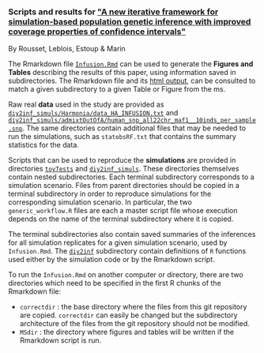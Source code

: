 ### Scripts and results for ["A new iterative framework for simulation-based population genetic inference with improved coverage properties of confidence intervals"](https://www.biorxiv.org/content/10.1101/2024.09.30.615940v3)
By Rousset, Leblois, Estoup & Marin 

The Rmarkdown file [`Infusion.Rmd`](InfusionMS.Rmd) can be used to generate the **Figures and Tables** 
describing the results of this paper, using information saved in subdirectories.  The Rmarkdown file and its [html output](InfusionMS.html), can be consulted to match a given 
subdirectory to a given Table or Figure from the ms.

Raw real **data** used in the study are provided as
[`diy2inf_simuls/Harmonia/data_HA_INFUSION.txt`](diy2inf_simuls/Harmonia/data_HA_INFUSION.txt) and 
[`diy2inf_simuls/admixtOutOfA/human_snp_all22chr_maf1__10inds_per_sample.snp`](diy2inf_simuls/admixtOutOfA/human_snp_all22chr_maf1__10inds_per_sample.snp).
The same directories contain additional files that may be needed to run the simulations, such as 
`statobsRF.txt` that contains the summary statistics for the data.

Scripts that can be used to reproduce the **simulations** are provided in directories
[`toyTests`](toyTests/) and [`diy2inf_simuls`](diy2inf_simuls/). These directories themselves contain nested 
subdirectories. Each terminal subdirectory corresponds to a simulation scenario.
Files from parent directories should be copied in a terminal subdirectory in order 
to reproduce simulations for the corresponding simulation scenario. In particular, 
the two `generic_workflow.R` files are each a master script file whose execution depends 
on the name of the terminal subdirectory where it is copied.

The terminal subdirectories also contain saved summaries of the inferences 
for all simulation replicates for a given simulation scenario, used by `Infusion.Rmd`.
The [`diy2inf`](diy2inf) subdirectory contain definitions of `R` functions used either by the simulation 
code or by the Rmarkdown script.

To run the `Infusion.Rmd` on another computer or directory, there are two directories 
which need to be specified in the first R chunks of the Rmarkdown file:
* `correctdir` : the base directory where the files from this git repository are copied. `correctdir` can easily be changed but the subdirectory architecture of 
the files from the git repository should not be modified.
* `MSdir` : the directory where figures and tables will be written if the Rmarkdown script is run.

  
  
